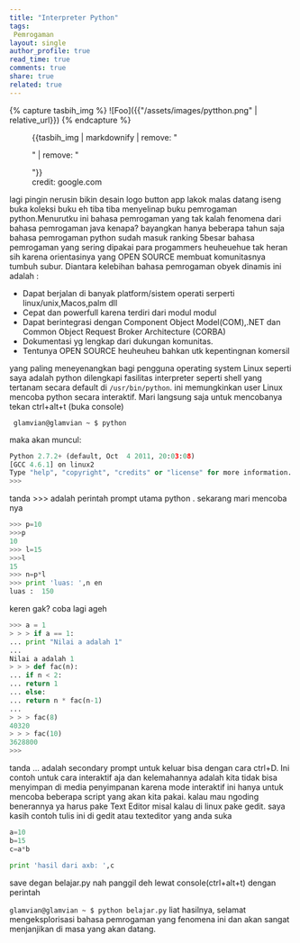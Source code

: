 ```yaml
---
title: "Interpreter Python"
tags:
 Pemrogaman
layout: single
author_profile: true
read_time: true
comments: true
share: true
related: true
---
```


{% capture tasbih_img %}
![Foo]({{"/assets/images/pytthon.png" | relative_url}})
{% endcapture %}
<figure>
    {{tasbih_img | markdownify | remove: "<p>" | remove: "</p>"}}
    <figcaption>credit: google.com</figcaption>
</figure>
lagi pingin nerusin bikin desain logo button app lakok malas datang iseng buka koleksi buku  eh tiba tiba menyelinap buku pemrogaman python.Menurutku ini bahasa pemrogaman yang tak kalah fenomena dari bahasa pemrogaman java kenapa? bayangkan hanya beberapa tahun saja bahasa pemrogaman python sudah masuk ranking 5besar bahasa pemrogaman yang sering dipakai para progammers heuheuehue tak heran sih karena orientasinya yang OPEN SOURCE membuat komunitasnya tumbuh subur. Diantara kelebihan bahasa pemrogaman obyek dinamis ini adalah :

* Dapat berjalan di banyak platform/sistem operati serperti linux/unix,Macos,palm dll
* Cepat dan powerfull karena terdiri dari modul modul
* Dapat berintegrasi dengan Component Object Model(COM),.NET dan Common Object Request Broker Architecture (CORBA)
* Dokumentasi yg lengkap dari dukungan komunitas.
* Tentunya OPEN SOURCE heuheuheu bahkan utk kepentingnan komersil

yang paling meneyenangkan bagi pengguna operating system Linux seperti saya adalah python dilengkapi fasilitas interpreter seperti shell yang tertanam secara default di `/usr/bin/python`. ini memungkinkan  user Linux mencoba python secara interaktif. Mari langsung saja untuk mencobanya tekan ctrl+alt+t (buka console)

```console
 glamvian@glamvian ~ $ python
```

maka akan muncul:

```python
Python 2.7.2+ (default, Oct  4 2011, 20:03:08) 
[GCC 4.6.1] on linux2
Type "help", "copyright", "credits" or "license" for more information.
>>> 
```
tanda >>> adalah perintah prompt utama python .
sekarang mari mencoba nya

```python
>>> p=10  
>>>p     
10  
>>> l=15  
>>>l  
15  
>>> n=p*l  
>>> print 'luas: ',n en  
luas :  150  
```
keren gak? coba lagi ageh

```python
>>> a = 1  
> > > if a == 1:  
... print "Nilai a adalah 1"  
...  
Nilai a adalah 1  
> > > def fac(n):  
... if n < 2:  
... return 1  
... else:  
... return n * fac(n-1)  
...  
> > > fac(8)  
40320  
> > > fac(10)  
3628800  
>>>  
```

tanda ... adalah secondary prompt untuk keluar bisa dengan cara ctrl+D.
Ini contoh untuk cara interaktif aja dan kelemahannya adalah kita tidak bisa menyimpan di media penyimpanan karena mode interaktif ini hanya untuk mencoba beberapa script yang akan kita pakai. kalau mau ngoding benerannya ya harus pake Text Editor misal kalau di linux pake gedit.
saya kasih contoh tulis ini di gedit atau texteditor yang anda suka
```python
a=10
b=15
c=a*b

print 'hasil dari axb: ',c
```
save degan belajar.py nah panggil deh lewat console(ctrl+alt+t) dengan perintah

`glamvian@glamvian ~ $ python belajar.py`
liat hasilnya, selamat mengeksplorisasi bahasa pemrogaman yang fenomena ini dan akan sangat menjanjikan di masa yang akan datang.


